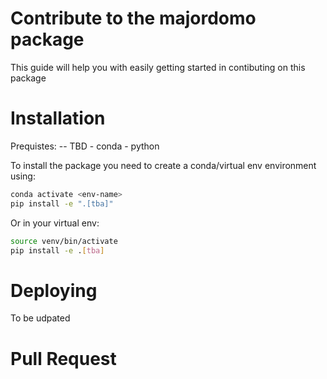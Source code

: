 # Contribute to the majordomo package

This guide will help you with easily getting started in contibuting on this package

# Installation 

Prequistes: -- TBD
    - conda
    - python 

To install the package you need to create a conda/virtual env environment using:

``` bash
conda activate <env-name>
pip install -e ".[tba]"
```

Or in your virtual env:

``` bash
source venv/bin/activate
pip install -e .[tba]
```

# Deploying

To be udpated

# Pull Request

